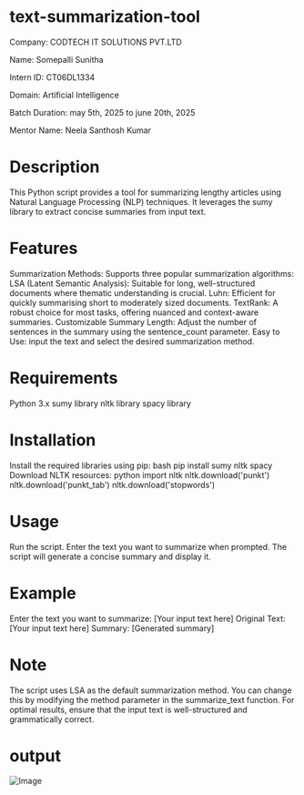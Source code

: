 # text-summarization-tool
Company: CODTECH IT SOLUTIONS PVT.LTD

Name: Somepalli Sunitha

Intern ID: CT06DL1334

Domain: Artificial Intelligence

Batch Duration: may 5th, 2025 to june 20th, 2025

Mentor Name: Neela Santhosh Kumar

# Description
This Python script provides a tool for summarizing lengthy articles using Natural Language Processing (NLP) techniques. It leverages the sumy library to extract concise summaries from input text.

# Features
Summarization Methods: Supports three popular summarization algorithms:
LSA (Latent Semantic Analysis): Suitable for long, well-structured documents where thematic understanding is crucial.
Luhn: Efficient for quickly summarising short to moderately sized documents.
TextRank: A robust choice for most tasks, offering nuanced and context-aware summaries.
Customizable Summary Length: Adjust the number of sentences in the summary using the sentence_count parameter.
Easy to Use: input the text and select the desired summarization method.

# Requirements
Python 3.x
sumy library
nltk library
spacy library

# Installation
Install the required libraries using pip: bash pip install sumy nltk spacy
Download NLTK resources:
python import nltk nltk.download('punkt') nltk.download('punkt_tab') nltk.download('stopwords')

# Usage
Run the script.
Enter the text you want to summarize when prompted.
The script will generate a concise summary and display it.

# Example
Enter the text you want to summarize: [Your input text here] Original Text: [Your input text here] Summary: [Generated summary]

# Note
The script uses LSA as the default summarization method. You can change this by modifying the method parameter in the summarize_text function.
For optimal results, ensure that the input text is well-structured and grammatically correct.
# output
![Image](https://github.com/user-attachments/assets/08ec753e-95d2-4533-8f43-d5e4a2ed5fae)

